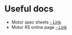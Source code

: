 # Useful docs
- Motor spec sheets [ - Link](https://docs.rs-online.com/7575/A700000007082249.pdf)
- Motor RS online page [ - Link](https://uk.rs-online.com/web/p/dc-motors/0420697)